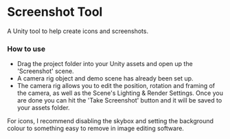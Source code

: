 # Screenshot Tool
A Unity tool to help create icons and screenshots.

### How to use
- Drag the project folder into your Unity assets and open up the 'Screenshot' scene.
- A camera rig object and demo scene has already been set up.
- The camera rig allows you to edit the position, rotation and framing of the camera, as well as the Scene's Lighting & Render Settings. Once you are done you can hit the 'Take Screenshot' button and it will be saved to your assets folder.

For icons, I recommend disabling the skybox and setting the background colour to something easy to remove in image editing software.